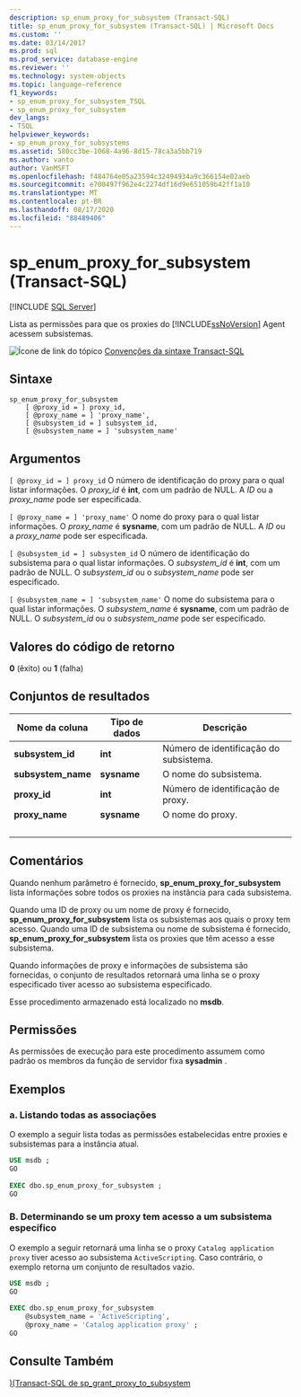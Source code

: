```yaml
---
description: sp_enum_proxy_for_subsystem (Transact-SQL)
title: sp_enum_proxy_for_subsystem (Transact-SQL) | Microsoft Docs
ms.custom: ''
ms.date: 03/14/2017
ms.prod: sql
ms.prod_service: database-engine
ms.reviewer: ''
ms.technology: system-objects
ms.topic: language-reference
f1_keywords:
- sp_enum_proxy_for_subsystem_TSQL
- sp_enum_proxy_for_subsystem
dev_langs:
- TSQL
helpviewer_keywords:
- sp_enum_proxy_for_subsystems
ms.assetid: 580cc3be-1068-4a96-8d15-78ca3a5bb719
ms.author: vanto
author: VanMSFT
ms.openlocfilehash: f484764e05a23594c32494934a9c366154e02aeb
ms.sourcegitcommit: e700497f962e4c2274df16d9e651059b42ff1a10
ms.translationtype: MT
ms.contentlocale: pt-BR
ms.lasthandoff: 08/17/2020
ms.locfileid: "88489406"
---
```

# <a name="sp_enum_proxy_for_subsystem-transact-sql"></a>sp_enum_proxy_for_subsystem (Transact-SQL)

[!INCLUDE [SQL Server](../../includes/applies-to-version/sqlserver.md)]

  Lista as permissões para que os proxies do [!INCLUDE[ssNoVersion](../../includes/ssnoversion-md.md)] Agent acessem subsistemas.  
  
 ![Ícone de link do tópico](../../database-engine/configure-windows/media/topic-link.gif "Ícone de link do tópico") [Convenções da sintaxe Transact-SQL](../../t-sql/language-elements/transact-sql-syntax-conventions-transact-sql.md)  
  
## <a name="syntax"></a>Sintaxe  
  
```  
sp_enum_proxy_for_subsystem  
    [ @proxy_id = ] proxy_id,  
    [ @proxy_name = ] 'proxy_name',  
    [ @subsystem_id = ] subsystem_id,  
    [ @subsystem_name = ] 'subsystem_name'  
```  
  
## <a name="arguments"></a>Argumentos  
`[ @proxy_id = ] proxy_id` O número de identificação do proxy para o qual listar informações. O *proxy_id* é **int**, com um padrão de NULL. A *ID* ou a *proxy_name* pode ser especificada.  
  
`[ @proxy_name = ] 'proxy_name'` O nome do proxy para o qual listar informações. O *proxy_name* é **sysname**, com um padrão de NULL. A *ID* ou a *proxy_name* pode ser especificada.  
  
`[ @subsystem_id = ] subsystem_id` O número de identificação do subsistema para o qual listar informações. O *subsystem_id* é **int**, com um padrão de NULL. O *subsystem_id* ou o *subsystem_name* pode ser especificado.  
  
`[ @subsystem_name = ] 'subsystem_name'` O nome do subsistema para o qual listar informações. O *subsystem_name* é **sysname**, com um padrão de NULL. O *subsystem_id* ou o *subsystem_name* pode ser especificado.  
  
## <a name="return-code-values"></a>Valores do código de retorno  
 **0** (êxito) ou **1** (falha)  
  
## <a name="result-sets"></a>Conjuntos de resultados  
  
|Nome da coluna|Tipo de dados|Descrição|  
|-----------------|---------------|-----------------|  
|**subsystem_id**|**int**|Número de identificação do subsistema.|  
|**subsystem_name**|**sysname**|O nome do subsistema.|  
|**proxy_id**|**int**|Número de identificação de proxy.|  
|**proxy_name**|**sysname**|O nome do proxy.|  
| &nbsp; | &nbsp; | &nbsp; |
  
## <a name="remarks"></a>Comentários  
 Quando nenhum parâmetro é fornecido, **sp_enum_proxy_for_subsystem** lista informações sobre todos os proxies na instância para cada subsistema.  
  
 Quando uma ID de proxy ou um nome de proxy é fornecido, **sp_enum_proxy_for_subsystem** lista os subsistemas aos quais o proxy tem acesso. Quando uma ID de subsistema ou nome de subsistema é fornecido, **sp_enum_proxy_for_subsystem** lista os proxies que têm acesso a esse subsistema.  
  
 Quando informações de proxy e informações de subsistema são fornecidas, o conjunto de resultados retornará uma linha se o proxy especificado tiver acesso ao subsistema especificado.  
  
 Esse procedimento armazenado está localizado no **msdb**.  
  
## <a name="permissions"></a>Permissões  
 As permissões de execução para este procedimento assumem como padrão os membros da função de servidor fixa **sysadmin** .  
  
## <a name="examples"></a>Exemplos  
  
### <a name="a-listing-all-associations"></a>a. Listando todas as associações  
 O exemplo a seguir lista todas as permissões estabelecidas entre proxies e subsistemas para a instância atual.  
  
```sql
USE msdb ;  
GO  
  
EXEC dbo.sp_enum_proxy_for_subsystem ;  
GO  
```  
  
### <a name="b-determining-if-a-proxy-has-access-to-a-specific-subsystem"></a>B. Determinando se um proxy tem acesso a um subsistema específico  
 O exemplo a seguir retornará uma linha se o proxy `Catalog application proxy` tiver acesso ao subsistema `ActiveScripting`. Caso contrário, o exemplo retorna um conjunto de resultados vazio.  
  
```sql
USE msdb ;  
GO  
  
EXEC dbo.sp_enum_proxy_for_subsystem  
    @subsystem_name = 'ActiveScripting',  
    @proxy_name = 'Catalog application proxy' ;  
GO  
```  
  
## <a name="see-also"></a>Consulte Também  
 [&#41;&#40;Transact-SQL de sp_grant_proxy_to_subsystem ](../../relational-databases/system-stored-procedures/sp-grant-proxy-to-subsystem-transact-sql.md)  
  
  
